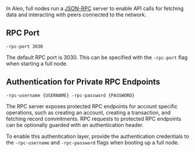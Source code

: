 In Aleo, full nodes run a [JSON-RPC](https://www.jsonrpc.org/specification) server
to enable API calls for fetching data and interacting with peers connected to the network.

## RPC Port

```
-rpc-port 3030
```

The default RPC port is 3030. This can be specified with the `-rpc-port` flag when starting a full node.

## Authentication for Private RPC Endpoints

```
-rpc-username {USERNAME} -rpc-password {PASSWORD}
```

The RPC server exposes protected RPC endpoints for account specific operations, such as creating an account,
creating a transaction, and fetching record commitments.
RPC requests to protected RPC endpoints can be optionally guarded with an authentication header.

To enable this authentication layer, provide the authentication credentials to
the `-rpc-username` and `-rpc-password` flags when booting up a full node.
